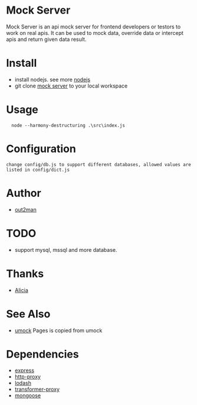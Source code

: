 # Mock Server
Mock Server is an api mock server for frontend developers or testors to work on real apis. It can be used to mock data, override data or intercept apis and return given data result.

# Install
*  install nodejs. see more [nodejs](https://nodejs.org)
*  git clone [mock server](https://github.com/lovelypig5/mock-server.git) to your local workspace

# Usage
```
  node --harmony-destructuring .\src\index.js
```

# Configuration
    change config/db.js to support different databases, allowed values are listed in config/dict.js

# Author
* [out2man](http:/www.out2man.com)

# TODO
* support mysql, mssql and more database.

# Thanks
* [Alicia](https://github.com/vvpvvp)

# See Also
* [umock](https://github.com/vvpvvp/umock) Pages is copied from umock

# Dependencies
* [express](http://expressjs.com/)
* [http-proxy](https://github.com/nodejitsu/node-http-proxy)
* [lodash](https://lodash.com/)
* [transformer-proxy](https://github.com/philippotto/transformer-proxy.git)
* [mongoose](http://mongoosejs.com)
